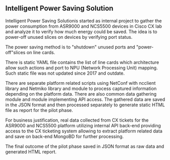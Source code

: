 ## Intelligent Power Saving Solution

Intelligent Power Saving Solutionis started as internal project to gather the power consumption from ASR9000 and NCS5500 devices in Cisco CX lab and 
analyze it to verify how much energy could be saved. The idea is to power-off unused slices on devices by verifying port status.

The power saving method is to "shutdown" unused ports and "power-off"slices on line cards.

There is static YAML file contains the list of line cards which architecture allow such actions and port to NPU (Network Processing Unit) mapping.
Such static file was not updated since 2017 and outdate.

There are separate platform related scripts using NetConf with ncclient library and Netmiko library and module to process captured information depending on the platform data. 
There are also common data gathering module and module implementing API access. The gathered data are saved in the JSON format and then processed separately to generate static HTML file as report for the pilot phase.

For business justification, real data collected from CX tickets for the ASR9000 and NCS5500 platform utilizing internal API back-end providing access to the CX ticketing system allowing to extract platform related data and save on back-end MongoBD for further processing.

The final outcome of the pilot phase saved in JSON format as raw data and generated HTML report.